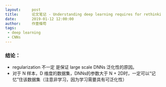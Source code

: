 ```yaml
---
layout:     post
title:      论文笔记 - Understanding deep learning requires for rethinking generalization
date:       2019-01-12 12:00:00
author:     作壹條苟
tags:
 - deep learning
 - CNNs
---
```



### 结论：
* regularization 不一定 是保证 large scale DNNs 泛化性的原因。
* 对于 N 样本，D 维度的数据集，DNNs的参数大于 N + 2D时，一定可以“记忆”住该数据集（注意非学习，因为学习需要具有可泛化性）

